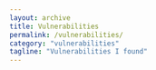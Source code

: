 ```yaml
---
layout: archive
title: Vulnerabilities
permalink: /vulnerabilities/
category: "vulnerabilities"
tagline: "Vulnerabilities I found"
---
```

